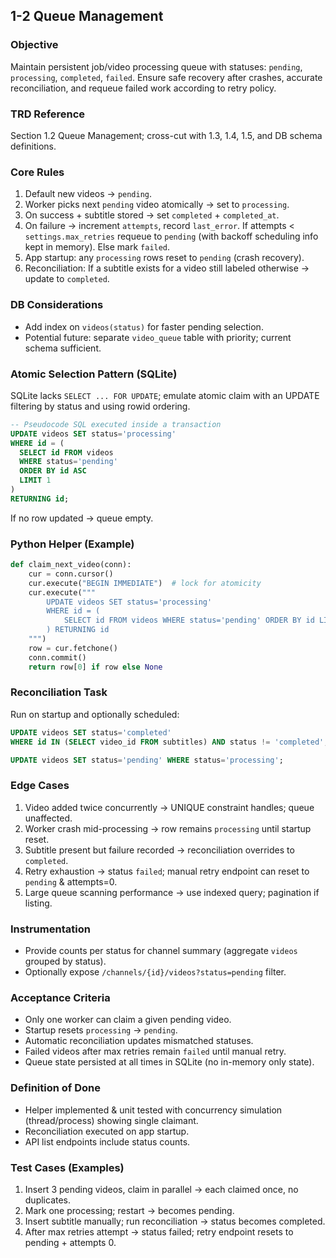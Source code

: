 ## 1-2 Queue Management

### Objective
Maintain persistent job/video processing queue with statuses: `pending`, `processing`, `completed`, `failed`. Ensure safe recovery after crashes, accurate reconciliation, and requeue failed work according to retry policy.

### TRD Reference
Section 1.2 Queue Management; cross-cut with 1.3, 1.4, 1.5, and DB schema definitions.

### Core Rules
1. Default new videos -> `pending`.
2. Worker picks next `pending` video atomically -> set to `processing`.
3. On success + subtitle stored -> set `completed` + `completed_at`.
4. On failure -> increment `attempts`, record `last_error`. If attempts < `settings.max_retries` requeue to `pending` (with backoff scheduling info kept in memory). Else mark `failed`.
5. App startup: any `processing` rows reset to `pending` (crash recovery).
6. Reconciliation: If a subtitle exists for a video still labeled otherwise -> update to `completed`.

### DB Considerations
- Add index on `videos(status)` for faster pending selection.
- Potential future: separate `video_queue` table with priority; current schema sufficient.

### Atomic Selection Pattern (SQLite)
SQLite lacks `SELECT ... FOR UPDATE`; emulate atomic claim with an UPDATE filtering by status and using rowid ordering.
```sql
-- Pseudocode SQL executed inside a transaction
UPDATE videos SET status='processing'
WHERE id = (
  SELECT id FROM videos
  WHERE status='pending'
  ORDER BY id ASC
  LIMIT 1
)
RETURNING id;
```
If no row updated -> queue empty.

### Python Helper (Example)
```python
def claim_next_video(conn):
    cur = conn.cursor()
    cur.execute("BEGIN IMMEDIATE")  # lock for atomicity
    cur.execute("""
        UPDATE videos SET status='processing'
        WHERE id = (
            SELECT id FROM videos WHERE status='pending' ORDER BY id LIMIT 1
        ) RETURNING id
    """)
    row = cur.fetchone()
    conn.commit()
    return row[0] if row else None
```

### Reconciliation Task
Run on startup and optionally scheduled:
```sql
UPDATE videos SET status='completed'
WHERE id IN (SELECT video_id FROM subtitles) AND status != 'completed';

UPDATE videos SET status='pending' WHERE status='processing';
```

### Edge Cases
1. Video added twice concurrently -> UNIQUE constraint handles; queue unaffected.
2. Worker crash mid-processing -> row remains `processing` until startup reset.
3. Subtitle present but failure recorded -> reconciliation overrides to `completed`.
4. Retry exhaustion -> status `failed`; manual retry endpoint can reset to `pending` & attempts=0.
5. Large queue scanning performance -> use indexed query; pagination if listing.

### Instrumentation
- Provide counts per status for channel summary (aggregate `videos` grouped by status).
- Optionally expose `/channels/{id}/videos?status=pending` filter.

### Acceptance Criteria
- Only one worker can claim a given pending video.
- Startup resets `processing` -> `pending`.
- Automatic reconciliation updates mismatched statuses.
- Failed videos after max retries remain `failed` until manual retry.
- Queue state persisted at all times in SQLite (no in-memory only state).

### Definition of Done
- Helper implemented & unit tested with concurrency simulation (thread/process) showing single claimant.
- Reconciliation executed on app startup.
- API list endpoints include status counts.

### Test Cases (Examples)
1. Insert 3 pending videos, claim in parallel -> each claimed once, no duplicates.
2. Mark one processing; restart -> becomes pending.
3. Insert subtitle manually; run reconciliation -> status becomes completed.
4. After max retries attempt -> status failed; retry endpoint resets to pending + attempts 0.
